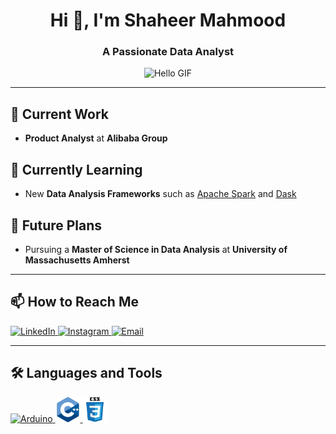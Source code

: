 <h1 align="center">Hi 👋, I'm Shaheer Mahmood</h1>
<h3 align="center">A Passionate Data Analyst</h3>

<p align="center">
  <img src="https://media.giphy.com/media/3oEjI6SIIHBdRxXI40/giphy.gif" alt="Hello GIF" width="250"/>
</p>

---

## 🔭 Current Work

- **Product Analyst** at **Alibaba Group**

## 🌱 Currently Learning

- New **Data Analysis Frameworks** such as [Apache Spark](https://spark.apache.org/) and [Dask](https://dask.org/)

## 👯 Future Plans

- Pursuing a **Master of Science in Data Analysis** at **University of Massachusetts Amherst**

---

## 📫 How to Reach Me

<p align="left">
  <a href="https://linkedin.com/in/shaheermahmood" target="_blank">
    <img src="https://img.shields.io/badge/LinkedIn-%230077B5.svg?&style=for-the-badge&logo=linkedin&logoColor=white" alt="LinkedIn"/>
  </a>
  <a href="https://instagram.com/shaheer10" target="_blank">
    <img src="https://img.shields.io/badge/Instagram-%23E1306C.svg?&style=for-the-badge&logo=instagram&logoColor=white" alt="Instagram"/>
  </a>
  <a href="mailto:shaheer@example.com">
    <img src="https://img.shields.io/badge/Email-%23D14836.svg?&style=for-the-badge&logo=gmail&logoColor=white" alt="Email"/>
  </a>
</p>

---

## 🛠️ Languages and Tools

<p align="left">
  <a href="https://www.arduino.cc/" target="_blank" rel="noreferrer">
    <img src="https://cdn.worldvectorlogo.com/logos/arduino-1.svg" alt="Arduino" width="40" height="40"/>
  </a>
  <a href="https://www.w3schools.com/cpp/" target="_blank" rel="noreferrer">
    <img src="https://raw.githubusercontent.com/devicons/devicon/master/icons/cplusplus/cplusplus-original.svg" alt="C++" width="40" height="40"/>
  </a>
  <a href="https://www.w3schools.com/css/" target="_blank" rel="noreferrer">
    <img src="https://raw.githubusercontent.com/devicons/devicon/master/icons/css3/css3-original-wordmark.svg" alt="CSS3" width="40" height="40"/>
  </a>
  <a href="https://www.figma.com/"
